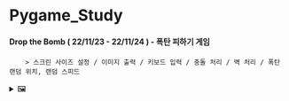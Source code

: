 # Pygame_Study
#### Drop the Bomb ( 22/11/23 - 22/11/24 ) - 폭탄 피하기 게임
        > 스크린 사이즈 설정 / 이미지 출력 / 키보드 입력 / 충돌 처리 / 벽 처리 / 폭탄 랜덤 위치, 랜덤 스피드

<details>
<summary> 🖼️ </summary>

</br>

> Drop the Bomb

![Drop the bomb](https://user-images.githubusercontent.com/95046369/203685124-57b7d62c-5452-47ee-9b4f-5e7e7edcc29a.gif)


</details>
